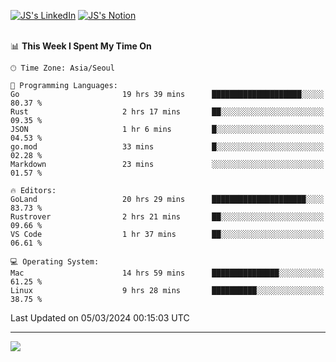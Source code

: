 
[![JS's LinkedIn](https://img.shields.io/badge/LinkedIn-blue?style=for-the-badge&logo=linkedin)](https://www.linkedin.com/in/jaeseung-lee-5a2a32139/) 
[![JS's Notion](https://img.shields.io/badge/Notion-black?style=for-the-badge&logo=notion)](https://bit.ly/ljswiki1) <br><br>
<!-- ![JS's GitHub stats](https://github-readme-stats-lemon-five.vercel.app/api?username=tkxkd0159&hide=contribs,prs,stars,issues&show_icons=true&theme=react&include_all_commits=true)   -->
<!-- ![Top Langs](https://github-readme-stats-lemon-five.vercel.app/api/top-langs/?username=tkxkd0159&layout=compact&hide=jupyter%20notebook,scss,html,css&langs_count=10)  -->


<!--START_SECTION:waka-->
📊 **This Week I Spent My Time On** 

```text
🕑︎ Time Zone: Asia/Seoul

💬 Programming Languages: 
Go                       19 hrs 39 mins      ████████████████████░░░░░   80.37 % 
Rust                     2 hrs 17 mins       ██░░░░░░░░░░░░░░░░░░░░░░░   09.35 % 
JSON                     1 hr 6 mins         █░░░░░░░░░░░░░░░░░░░░░░░░   04.53 % 
go.mod                   33 mins             █░░░░░░░░░░░░░░░░░░░░░░░░   02.28 % 
Markdown                 23 mins             ░░░░░░░░░░░░░░░░░░░░░░░░░   01.57 % 

🔥 Editors: 
GoLand                   20 hrs 29 mins      █████████████████████░░░░   83.73 % 
Rustrover                2 hrs 21 mins       ██░░░░░░░░░░░░░░░░░░░░░░░   09.66 % 
VS Code                  1 hr 37 mins        ██░░░░░░░░░░░░░░░░░░░░░░░   06.61 % 

💻 Operating System: 
Mac                      14 hrs 59 mins      ███████████████░░░░░░░░░░   61.25 % 
Linux                    9 hrs 28 mins       ██████████░░░░░░░░░░░░░░░   38.75 % 
```


 Last Updated on 05/03/2024 00:15:03 UTC
<!--END_SECTION:waka-->

---
<a href="https://github.com/tkxkd0159/books">
  <img align="center" src="https://github-readme-stats-lemon-five.vercel.app/api/pin/?username=tkxkd0159&repo=books&theme=react" />
</a>

<!---
- 🔭 I’m currently working on ...
- 🌱 I’m currently learning blockchain and distributed network
- 👯 I’m looking to collaborate on ...
- 🤔 I’m looking for help with ...
- 💬 Ask me about ...
- 📫 How to reach me: ...
- 😄 Pronouns: ...
- ⚡ Fun fact: ...
-->
